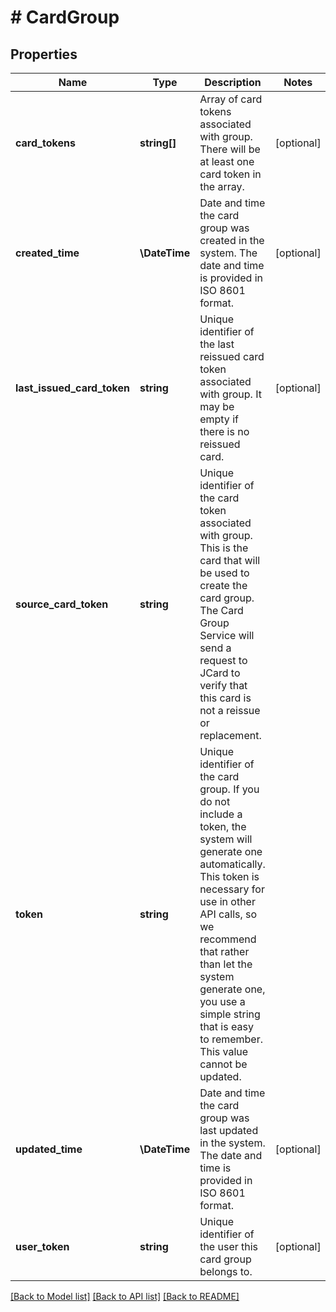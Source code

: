 # # CardGroup

## Properties

Name | Type | Description | Notes
------------ | ------------- | ------------- | -------------
**card_tokens** | **string[]** | Array of card tokens associated with group. There will be at least one card token in the array. | [optional]
**created_time** | **\DateTime** | Date and time the card group was created in the system. The date and time is provided in ISO 8601 format. | [optional]
**last_issued_card_token** | **string** | Unique identifier of the last reissued card token associated with group. It may be empty if there is no reissued card. | [optional]
**source_card_token** | **string** | Unique identifier of the card token associated with group. This is the card that will be used to create the card group. The Card Group Service will send a request to JCard to verify that this card is not a reissue or replacement. |
**token** | **string** | Unique identifier of the card group.  If you do not include a token, the system will generate one automatically. This token is necessary for use in other API calls, so we recommend that rather than let the system generate one, you use a simple string that is easy to remember. This value cannot be updated. |
**updated_time** | **\DateTime** | Date and time the card group was last updated in the system. The date and time is provided in ISO 8601 format. | [optional]
**user_token** | **string** | Unique identifier of the user this card group belongs to. | [optional]

[[Back to Model list]](../../README.md#models) [[Back to API list]](../../README.md#endpoints) [[Back to README]](../../README.md)
